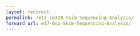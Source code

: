 ```yaml
---
layout: redirect
permalink: /e17-co328-Skim-Sequencing-Analysis/
forward_url: e17-6sp-Skim-Sequencing-Analysis/
---
```

